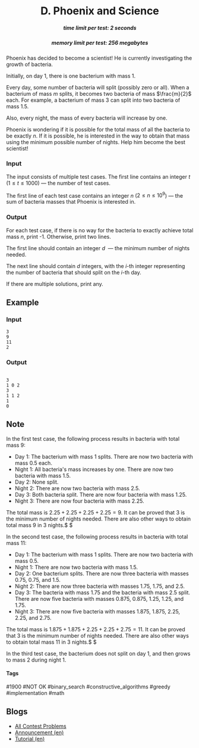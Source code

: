 <h1 style='text-align: center;'> D. Phoenix and Science</h1>

<h5 style='text-align: center;'>time limit per test: 2 seconds</h5>
<h5 style='text-align: center;'>memory limit per test: 256 megabytes</h5>

Phoenix has decided to become a scientist! He is currently investigating the growth of bacteria.

Initially, on day $1$, there is one bacterium with mass $1$.

Every day, some number of bacteria will split (possibly zero or all). When a bacterium of mass $m$ splits, it becomes two bacteria of mass $\frac{m}{2}$ each. For example, a bacterium of mass $3$ can split into two bacteria of mass $1.5$.

Also, every night, the mass of every bacteria will increase by one.

Phoenix is wondering if it is possible for the total mass of all the bacteria to be exactly $n$. If it is possible, he is interested in the way to obtain that mass using the minimum possible number of nights. Help him become the best scientist!

### Input

The input consists of multiple test cases. The first line contains an integer $t$ ($1 \le t \le 1000$) — the number of test cases.

The first line of each test case contains an integer $n$ ($2 \le n \le 10^9$) — the sum of bacteria masses that Phoenix is interested in. 

### Output

For each test case, if there is no way for the bacteria to exactly achieve total mass $n$, print -1. Otherwise, print two lines.

The first line should contain an integer $d$  — the minimum number of nights needed.

The next line should contain $d$ integers, with the $i$-th integer representing the number of bacteria that should split on the $i$-th day.

If there are multiple solutions, print any.

## Example

### Input


```text
3
9
11
2
```
### Output


```text

3
1 0 2 
3
1 1 2
1
0 
```
## Note

In the first test case, the following process results in bacteria with total mass $9$: 

* Day $1$: The bacterium with mass $1$ splits. There are now two bacteria with mass $0.5$ each.
* Night $1$: All bacteria's mass increases by one. There are now two bacteria with mass $1.5$.
* Day $2$: None split.
* Night $2$: There are now two bacteria with mass $2.5$.
* Day $3$: Both bacteria split. There are now four bacteria with mass $1.25$.
* Night $3$: There are now four bacteria with mass $2.25$.

 The total mass is $2.25+2.25+2.25+2.25=9$. It can be proved that $3$ is the minimum number of nights needed. There are also other ways to obtain total mass 9 in 3 nights.$ $

In the second test case, the following process results in bacteria with total mass $11$: 

* Day $1$: The bacterium with mass $1$ splits. There are now two bacteria with mass $0.5$.
* Night $1$: There are now two bacteria with mass $1.5$.
* Day $2$: One bacterium splits. There are now three bacteria with masses $0.75$, $0.75$, and $1.5$.
* Night $2$: There are now three bacteria with masses $1.75$, $1.75$, and $2.5$.
* Day $3$: The bacteria with mass $1.75$ and the bacteria with mass $2.5$ split. There are now five bacteria with masses $0.875$, $0.875$, $1.25$, $1.25$, and $1.75$.
* Night $3$: There are now five bacteria with masses $1.875$, $1.875$, $2.25$, $2.25$, and $2.75$.

 The total mass is $1.875+1.875+2.25+2.25+2.75=11$. It can be proved that $3$ is the minimum number of nights needed. There are also other ways to obtain total mass 11 in 3 nights.$ $

In the third test case, the bacterium does not split on day $1$, and then grows to mass $2$ during night $1$.



#### Tags 

#1900 #NOT OK #binary_search #constructive_algorithms #greedy #implementation #math 

## Blogs
- [All Contest Problems](../Codeforces_Round_638_(Div._2).md)
- [Announcement (en)](../blogs/Announcement_(en).md)
- [Tutorial (en)](../blogs/Tutorial_(en).md)
